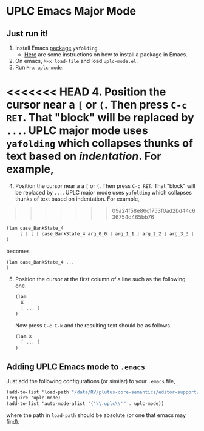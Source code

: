 # UPLC Emacs Major Mode

## Just run it!

1. Install Emacs [package](https://github.com/zenozeng/yafolding.el)
   `yafolding`.
   - [Here](https://www.emacswiki.org/emacs/InstallingPackages)
   are some instructions on how to install a package in Emacs.
2. On emacs, `M-x load-file` and load `uplc-mode.el`.
3. Run `M-x uplc-mode`.

<<<<<<< HEAD
4. Position the cursor near a `[` or `(`. Then press `C-c RET`. That
   "block" will be replaced by `...`. UPLC major mode uses `yafolding`
   which collapses thunks of text based on _indentation_. For example,
=======
4. Position the cursor near a a `[` or `(`. Then press `C-c RET`. That
   "block" will be replaced by `...`. UPLC major mode uses `yafolding`
   which collapses thunks of text based on indentation. For example,
>>>>>>> 09a24f58e86c1753f0ad2bd44c636754d465bb76
   ```scheme
   (lam case_BankState_4
        [ [ [ [ case_BankState_4 arg_0_0 ] arg_1_1 ] arg_2_2 ] arg_3_3 ]
   )
   ```
   becomes
   ```scheme
   (lam case_BankState_4 ...
   )
   ```

5. Position the cursor at the first column of a line such as the
   following one.
   ```scheme
   (lam 
     X
     [ ... ]
   )
   ```
   Now press `C-c C-k` and the resulting text should be as follows.
   ```scheme
   (lam X
     [ ... ]
   )
   ```

## Adding UPLC Emacs mode to `.emacs`

Just add the following configurations (or similar) to your `.emacs`
file, 
```scheme
(add-to-list 'load-path "/data/RV/plutus-core-semantics/editor-support/emacs/")
(require 'uplc-mode)
(add-to-list 'auto-mode-alist '("\\.uplc\\'" . uplc-mode))
```
where the path in `load-path` should be absolute (or one that emacs may find).
